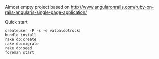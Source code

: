 

Almost empty project based on http://www.angularonrails.com/ruby-on-rails-angularjs-single-page-application/


Quick start

```
createuser -P -s -e valpaldotrocks
bundle install
rake db:create
rake db:migrate
rake db:seed
foreman start
```
